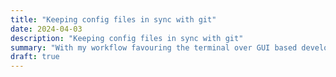 ```yaml
---
title: "Keeping config files in sync with git"
date: 2024-04-03
description: "Keeping config files in sync with git"
summary: "With my workflow favouring the terminal over GUI based development tools, my config files for the common terminal utilities I use daily has been growing as I build proficiency in vim and tmux. In this article, I will show you how I use git to keep my config files in sync across machines."
draft: true
---
```



